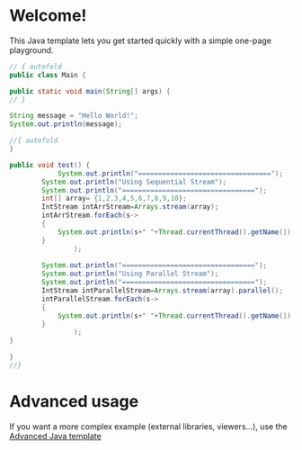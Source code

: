 # Welcome!

This Java template lets you get started quickly with a simple one-page playground.

```java runnable
// { autofold
public class Main {

public static void main(String[] args) {
// }

String message = "Hello World!";
System.out.println(message);

//{ autofold
}

public void test() {
    		System.out.println("=================================");
		System.out.println("Using Sequential Stream");
		System.out.println("=================================");
		int[] array= {1,2,3,4,5,6,7,8,9,10};
		IntStream intArrStream=Arrays.stream(array);
		intArrStream.forEach(s->
		{
			System.out.println(s+" "+Thread.currentThread().getName());
		}
				);
 
		System.out.println("=================================");
		System.out.println("Using Parallel Stream");
		System.out.println("=================================");
		IntStream intParallelStream=Arrays.stream(array).parallel();
		intParallelStream.forEach(s->
		{
			System.out.println(s+" "+Thread.currentThread().getName());
		}
				);
}

}
//}
```

# Advanced usage

If you want a more complex example (external libraries, viewers...), use the [Advanced Java template](https://tech.io/select-repo/385)
